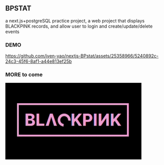 ## BPSTAT
a next.js+postgreSQL practice project, a web project that displays BLACKPINK records, and allow user to login and create/update/delete events

### DEMO



https://github.com/iven-yao/nextjs-BPstat/assets/25358966/5240892c-24c3-45f6-8af1-a44e813ef25b


### MORE to come
<img src="./public/bp-spinner.gif" alt="bp-spinner"/>
